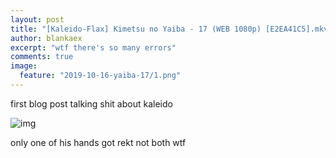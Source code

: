 ```yaml
---
layout: post
title: "[Kaleido-Flax] Kimetsu no Yaiba - 17 (WEB 1080p) [E2EA41C5].mkv"
author: blankaex
excerpt: "wtf there's so many errors"
comments: true
image:
  feature: "2019-10-16-yaiba-17/1.png"
---
```


first blog post talking shit about kaleido

![img](/2019-10-16-yaiba-17/1.png)

only one of his hands got rekt not both wtf
